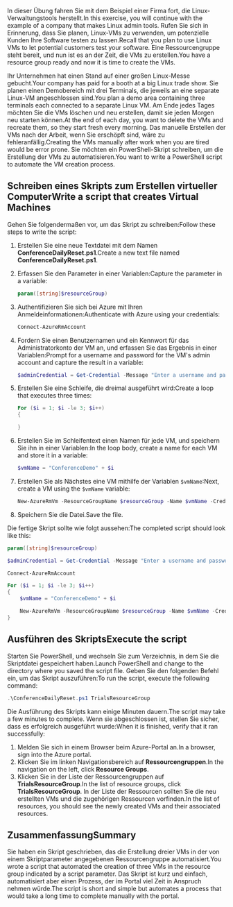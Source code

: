 <span data-ttu-id="abb31-101">In dieser Übung fahren Sie mit dem Beispiel einer Firma fort, die Linux-Verwaltungstools herstellt.</span><span class="sxs-lookup"><span data-stu-id="abb31-101">In this exercise, you will continue with the example of a company that makes Linux admin tools.</span></span> <span data-ttu-id="abb31-102">Rufen Sie sich in Erinnerung, dass Sie planen, Linux-VMs zu verwenden, um potenzielle Kunden Ihre Software testen zu lassen.</span><span class="sxs-lookup"><span data-stu-id="abb31-102">Recall that you plan to use Linux VMs to let potential customers test your software.</span></span> <span data-ttu-id="abb31-103">Eine Ressourcengruppe steht bereit, und nun ist es an der Zeit, die VMs zu erstellen.</span><span class="sxs-lookup"><span data-stu-id="abb31-103">You have a resource group ready and now it is time to create the VMs.</span></span>

<span data-ttu-id="abb31-104">Ihr Unternehmen hat einen Stand auf einer großen Linux-Messe gebucht.</span><span class="sxs-lookup"><span data-stu-id="abb31-104">Your company has paid for a booth at a big Linux trade show.</span></span> <span data-ttu-id="abb31-105">Sie planen einen Demobereich mit drei Terminals, die jeweils an eine separate Linux-VM angeschlossen sind.</span><span class="sxs-lookup"><span data-stu-id="abb31-105">You plan a demo area containing three terminals each connected to a separate Linux VM.</span></span> <span data-ttu-id="abb31-106">Am Ende jedes Tages möchten Sie die VMs löschen und neu erstellen, damit sie jeden Morgen neu starten können.</span><span class="sxs-lookup"><span data-stu-id="abb31-106">At the end of each day, you want to delete the VMs and recreate them, so they start fresh every morning.</span></span> <span data-ttu-id="abb31-107">Das manuelle Erstellen der VMs nach der Arbeit, wenn Sie erschöpft sind, wäre zu fehleranfällig.</span><span class="sxs-lookup"><span data-stu-id="abb31-107">Creating the VMs manually after work when you are tired would be error prone.</span></span> <span data-ttu-id="abb31-108">Sie möchten ein PowerShell-Skript schreiben, um die Erstellung der VMs zu automatisieren.</span><span class="sxs-lookup"><span data-stu-id="abb31-108">You want to write a PowerShell script to automate the VM creation process.</span></span>

## <a name="write-a-script-that-creates-virtual-machines"></a><span data-ttu-id="abb31-109">Schreiben eines Skripts zum Erstellen virtueller Computer</span><span class="sxs-lookup"><span data-stu-id="abb31-109">Write a script that creates Virtual Machines</span></span>

<span data-ttu-id="abb31-110">Gehen Sie folgendermaßen vor, um das Skript zu schreiben:</span><span class="sxs-lookup"><span data-stu-id="abb31-110">Follow these steps to write the script:</span></span>

1. <span data-ttu-id="abb31-111">Erstellen Sie eine neue Textdatei mit dem Namen **ConferenceDailyReset.ps1**.</span><span class="sxs-lookup"><span data-stu-id="abb31-111">Create a new text file named **ConferenceDailyReset.ps1**.</span></span>

2. <span data-ttu-id="abb31-112">Erfassen Sie den Parameter in einer Variablen:</span><span class="sxs-lookup"><span data-stu-id="abb31-112">Capture the parameter in a variable:</span></span>

    ```powershell
    param([string]$resourceGroup)
    ```

3. <span data-ttu-id="abb31-113">Authentifizieren Sie sich bei Azure mit Ihren Anmeldeinformationen:</span><span class="sxs-lookup"><span data-stu-id="abb31-113">Authenticate with Azure using your credentials:</span></span>

    ```powershell
    Connect-AzureRmAccount
    ```

4. <span data-ttu-id="abb31-114">Fordern Sie einen Benutzernamen und ein Kennwort für das Administratorkonto der VM an, und erfassen Sie das Ergebnis in einer Variablen:</span><span class="sxs-lookup"><span data-stu-id="abb31-114">Prompt for a username and password for the VM's admin account and capture the result in a variable:</span></span>

    ```powershell
    $adminCredential = Get-Credential -Message "Enter a username and password for the VM administrator."
    ```

5. <span data-ttu-id="abb31-115">Erstellen Sie eine Schleife, die dreimal ausgeführt wird:</span><span class="sxs-lookup"><span data-stu-id="abb31-115">Create a loop that executes three times:</span></span>

    ```powershell
    For ($i = 1; $i -le 3; $i++) 
    {

    }
    ```

6. <span data-ttu-id="abb31-116">Erstellen Sie im Schleifentext einen Namen für jede VM, und speichern Sie ihn in einer Variablen:</span><span class="sxs-lookup"><span data-stu-id="abb31-116">In the loop body, create a name for each VM and store it in a variable:</span></span>

    ```powershell
    $vmName = "ConferenceDemo" + $i
    ```

7. <span data-ttu-id="abb31-117">Erstellen Sie als Nächstes eine VM mithilfe der Variablen `$vmName`:</span><span class="sxs-lookup"><span data-stu-id="abb31-117">Next, create a VM using the `$vmName` variable:</span></span>

   ```powershell
   New-AzureRmVm -ResourceGroupName $resourceGroup -Name $vmName -Credential $adminCredential -Location "East US" -Image UbuntuLTS
   ```

8. <span data-ttu-id="abb31-118">Speichern Sie die Datei.</span><span class="sxs-lookup"><span data-stu-id="abb31-118">Save the file.</span></span>

<span data-ttu-id="abb31-119">Die fertige Skript sollte wie folgt aussehen:</span><span class="sxs-lookup"><span data-stu-id="abb31-119">The completed script should look like this:</span></span>

```powershell
param([string]$resourceGroup)

$adminCredential = Get-Credential -Message "Enter a username and password for the VM administrator."

Connect-AzureRmAccount

For ($i = 1; $i -le 3; $i++)
{
    $vmName = "ConferenceDemo" + $i

    New-AzureRmVm -ResourceGroupName $resourceGroup -Name $vmName -Credential $adminCredential -Location "East US" -Image UbuntuLTS
}
```

## <a name="execute-the-script"></a><span data-ttu-id="abb31-120">Ausführen des Skripts</span><span class="sxs-lookup"><span data-stu-id="abb31-120">Execute the script</span></span>

<span data-ttu-id="abb31-121">Starten Sie PowerShell, und wechseln Sie zum Verzeichnis, in dem Sie die Skriptdatei gespeichert haben.</span><span class="sxs-lookup"><span data-stu-id="abb31-121">Launch PowerShell and change to the directory where you saved the script file.</span></span> <span data-ttu-id="abb31-122">Geben Sie den folgenden Befehl ein, um das Skript auszuführen:</span><span class="sxs-lookup"><span data-stu-id="abb31-122">To run the script, execute the following command:</span></span>

```powershell
.\ConferenceDailyReset.ps1 TrialsResourceGroup
```

<span data-ttu-id="abb31-123">Die Ausführung des Skripts kann einige Minuten dauern.</span><span class="sxs-lookup"><span data-stu-id="abb31-123">The script may take a few minutes to complete.</span></span> <span data-ttu-id="abb31-124">Wenn sie abgeschlossen ist, stellen Sie sicher, dass es erfolgreich ausgeführt wurde:</span><span class="sxs-lookup"><span data-stu-id="abb31-124">When it is finished, verify that it ran successfully:</span></span>

1. <span data-ttu-id="abb31-125">Melden Sie sich in einem Browser beim Azure-Portal an.</span><span class="sxs-lookup"><span data-stu-id="abb31-125">In a browser, sign into the Azure portal.</span></span>
2. <span data-ttu-id="abb31-126">Klicken Sie im linken Navigationsbereich auf **Ressourcengruppen**.</span><span class="sxs-lookup"><span data-stu-id="abb31-126">In the navigation on the left, click **Resource Groups**.</span></span>
3. <span data-ttu-id="abb31-127">Klicken Sie in der Liste der Ressourcengruppen auf **TrialsResourceGroup**.</span><span class="sxs-lookup"><span data-stu-id="abb31-127">In the list of resource groups, click **TrialsResourceGroup**.</span></span> <span data-ttu-id="abb31-128">In der Liste der Ressourcen sollten Sie die neu erstellten VMs und die zugehörigen Ressourcen vorfinden.</span><span class="sxs-lookup"><span data-stu-id="abb31-128">In the list of resources, you should see the newly created VMs and their associated resources.</span></span>

## <a name="summary"></a><span data-ttu-id="abb31-129">Zusammenfassung</span><span class="sxs-lookup"><span data-stu-id="abb31-129">Summary</span></span>
<span data-ttu-id="abb31-130">Sie haben ein Skript geschrieben, das die Erstellung dreier VMs in der von einem Skriptparameter angegebenen Ressourcengruppe automatisiert.</span><span class="sxs-lookup"><span data-stu-id="abb31-130">You wrote a script that automated the creation of three VMs in the resource group indicated by a script parameter.</span></span> <span data-ttu-id="abb31-131">Das Skript ist kurz und einfach, automatisiert aber einen Prozess, der im Portal viel Zeit in Anspruch nehmen würde.</span><span class="sxs-lookup"><span data-stu-id="abb31-131">The script is short and simple but automates a process that would take a long time to complete manually with the portal.</span></span>
